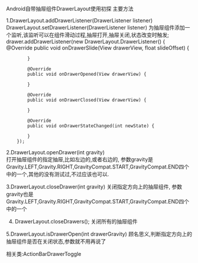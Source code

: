 Android自带抽屉组件DrawerLayout使用初探
主要方法

1.DrawerLayout.addDrawerListener(DrawerListener listener)
  DrawerLayout.setDrawerListener(DrawerListener listener)
为抽屉组件添加一个监听,该监听可以在组件滑动过程,抽屉打开,抽屉关闭,状态改变时触发;
        drawer.addDrawerListener(new DrawerLayout.DrawerListener() {
            @Override
            public void onDrawerSlide(View drawerView, float slideOffset) {

            }

            @Override
            public void onDrawerOpened(View drawerView) {

            }

            @Override
            public void onDrawerClosed(View drawerView) {

            }

            @Override
            public void onDrawerStateChanged(int newState) {

            }
        });
		
2.DrawerLayout.openDrawer(int gravity)	
打开抽屉组件的指定抽屉,比如左边的,或者右边的,
参数gravity是Gravity.LEFT,Gravity.RIGHT,GravityCompat.START,GravityCompat.END四个中的一个,其他的没有测试过,不过应该也可以.

3.DrawerLayout.closeDrawer(int gravity)
关闭指定方向上的抽屉组件,
参数gravity也是Gravity.LEFT,Gravity.RIGHT,GravityCompat.START,GravityCompat.END四个中的一个

4. DrawerLayout.closeDrawers();
关闭所有的抽屉组件

5.DrawerLayout.isDrawerOpen(int drawerGravity)
顾名思义,判断指定方向上的抽屉组件是否在关闭状态,参数就不用再说了

相关类:ActionBarDrawerToggle












